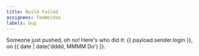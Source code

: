 ```yaml
---
title: Build Failed
assignees: TeoWeiHao
labels: bug
---
```

Someone just pushed, oh no! Here's who did it: {{ payload.sender.login }}, on {{ date | date('dddd, MMMM Do') }}.
